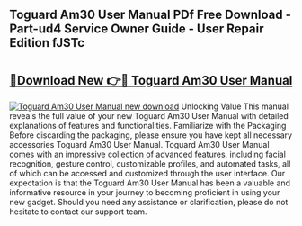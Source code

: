 ## Toguard Am30 User Manual PDf Free Download - Part-ud4 Service Owner Guide - User Repair Edition fJSTc

# <h2><a href="http://cf15481.oget.top/?id=Toguard+Am30+User+Manual">🔗Download New 👉🔴 Toguard Am30 User Manual</a></h2>

[![Toguard Am30 User Manual new download](https://i.imgur.com/5g1atiW.png)](http://cf15481.oget.top/?id=Toguard+Am30+User+Manual)
Unlocking Value This manual reveals the full value of your new Toguard Am30 User Manual with detailed explanations of features and functionalities. Familiarize with the Packaging Before discarding the packaging, please ensure you have kept all necessary accessories Toguard Am30 User Manual. Toguard Am30 User Manual comes with an impressive collection of advanced features, including facial recognition, gesture control, customizable profiles, and automated tasks, all of which can be accessed and customized through the user interface. Our expectation is that the Toguard Am30 User Manual has been a valuable and informative resource in your journey to becoming proficient in using your new gadget. Should you need any assistance or clarification, please do not hesitate to contact our support team.

